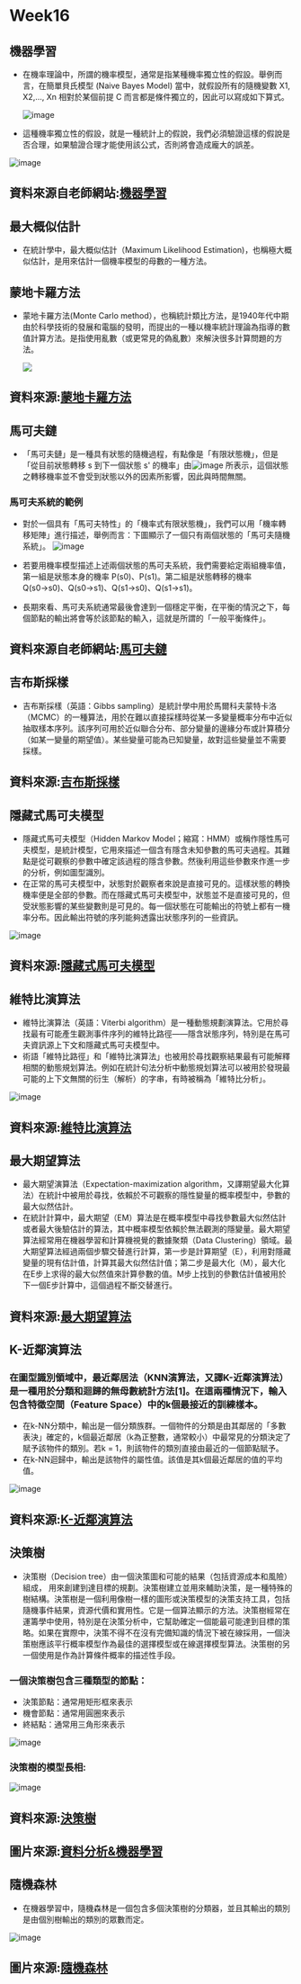 # Week16
## 機器學習
* 在機率理論中，所謂的機率模型，通常是指某種機率獨立性的假設。舉例而言，在簡單貝氏模型 (Naive Bayes Model) 當中，就假設所有的隨機變數 X1, X2,..., Xn 相對於某個前提 C 而言都是條件獨立的，因此可以寫成如下算式。

  ![image](https://user-images.githubusercontent.com/62419535/123521180-b8bb3c80-d6e7-11eb-90d6-a67f6977304c.png)

* 這種機率獨立性的假設，就是一種統計上的假說，我們必須驗證這樣的假說是否合理，如果驗證合理才能使用該公式，否則將會造成龐大的誤差。

![image](https://user-images.githubusercontent.com/62419535/123521060-e5228900-d6e6-11eb-9bb7-34a2e7316119.png)

## 資料來源自老師網站:[機器學習](https://programmermedia.org/root/%E9%99%B3%E9%8D%BE%E8%AA%A0/%E8%AA%B2%E7%A8%8B/%E4%BA%BA%E5%B7%A5%E6%99%BA%E6%85%A7/_doc/%E6%A9%9F%E5%99%A8%E5%AD%B8%E7%BF%92/A-%E6%A9%9F%E5%99%A8%E5%AD%B8%E7%BF%92%E7%B0%A1%E4%BB%8B.md)

## 最大概似估計
* 在統計學中，最大概似估計（Maximum Likelihood Estimation)，也稱極大概似估計，是用來估計一個機率模型的母數的一種方法。

## 蒙地卡羅方法
* 蒙地卡羅方法(Monte Carlo method），也稱統計類比方法，是1940年代中期由於科學技術的發展和電腦的發明，而提出的一種以機率統計理論為指導的數值計算方法。是指使用亂數（或更常見的偽亂數）來解決很多計算問題的方法。
  
  <img src="img/Pi_30K.gif"> 
## 資料來源:[蒙地卡羅方法](https://zh.wikipedia.org/wiki/%E8%92%99%E5%9C%B0%E5%8D%A1%E7%BE%85%E6%96%B9%E6%B3%95)

## 馬可夫鏈
* 「馬可夫鏈」是一種具有狀態的隨機過程，有點像是「有限狀態機」，但是「從目前狀態轉移 s 到下一個狀態 s' 的機率」由![image](https://user-images.githubusercontent.com/62419535/123521637-8a8b2c00-d6ea-11eb-92a6-407a567ed3fc.png)
所表示，這個狀態之轉移機率並不會受到狀態以外的因素所影響，因此與時間無關。

### 馬可夫系統的範例
* 對於一個具有「馬可夫特性」的「機率式有限狀態機」，我們可以用「機率轉移矩陣」進行描述，舉例而言：下圖顯示了一個只有兩個狀態的「馬可夫隨機系統」。
![image](https://user-images.githubusercontent.com/62419535/123521686-b60e1680-d6ea-11eb-8c79-61f5de543ed7.png)

* 若要用機率模型描述上述兩個狀態的馬可夫系統，我們需要給定兩組機率值，第一組是狀態本身的機率 P(s0)、P(s1)。第二組是狀態轉移的機率 Q(s0→s0)、Q(s0→s1)、Q(s1→s0)、Q(s1→s1)。
* 長期來看、馬可夫系統通常最後會達到一個穩定平衡，在平衡的情況之下，每個節點的輸出將會等於該節點的輸入，這就是所謂的「一般平衡條件」。
## 資料來源自老師網站:[馬可夫鏈](https://programmermedia.org/root/%E9%99%B3%E9%8D%BE%E8%AA%A0/%E8%AA%B2%E7%A8%8B/%E4%BA%BA%E5%B7%A5%E6%99%BA%E6%85%A7/_doc/%E6%A9%9F%E5%99%A8%E5%AD%B8%E7%BF%92/B2-%E9%A6%AC%E5%8F%AF%E5%A4%AB%E9%8F%88.md)

## 吉布斯採樣
* 吉布斯採樣（英語：Gibbs sampling）是統計學中用於馬爾科夫蒙特卡洛（MCMC）的一種算法，用於在難以直接採樣時從某一多變量概率分布中近似抽取樣本序列。該序列可用於近似聯合分布、部分變量的邊緣分布或計算積分（如某一變量的期望值）。某些變量可能為已知變量，故對這些變量並不需要採樣。
## 資料來源:[吉布斯採樣](https://zh.wikipedia.org/wiki/%E5%90%89%E5%B8%83%E6%96%AF%E9%87%87%E6%A0%B7)

## 隱藏式馬可夫模型
* 隱藏式馬可夫模型（Hidden Markov Model；縮寫：HMM）或稱作隱性馬可夫模型，是統計模型，它用來描述一個含有隱含未知參數的馬可夫過程。其難點是從可觀察的參數中確定該過程的隱含參數。然後利用這些參數來作進一步的分析，例如圖型識別。
* 在正常的馬可夫模型中，狀態對於觀察者來說是直接可見的。這樣狀態的轉換機率便是全部的參數。而在隱藏式馬可夫模型中，狀態並不是直接可見的，但受狀態影響的某些變數則是可見的。每一個狀態在可能輸出的符號上都有一機率分布。因此輸出符號的序列能夠透露出狀態序列的一些資訊。

![image](https://user-images.githubusercontent.com/62419535/123522446-e4dabb80-d6ef-11eb-8eba-eb477b8848ca.png)

## 資料來源:[隱藏式馬可夫模型](https://zh.wikipedia.org/wiki/%E9%9A%90%E9%A9%AC%E5%B0%94%E5%8F%AF%E5%A4%AB%E6%A8%A1%E5%9E%8B)

## 維特比演算法
* 維特比演算法（英語：Viterbi algorithm）是一種動態規劃演算法。它用於尋找最有可能產生觀測事件序列的維特比路徑——隱含狀態序列，特別是在馬可夫資訊源上下文和隱藏式馬可夫模型中。
* 術語「維特比路徑」和「維特比演算法」也被用於尋找觀察結果最有可能解釋相關的動態規划算法。例如在統計句法分析中動態規划算法可以被用於發現最可能的上下文無關的衍生（解析）的字串，有時被稱為「維特比分析」。

![image](https://user-images.githubusercontent.com/62419535/123522602-ccb76c00-d6f0-11eb-9342-ffae40422f44.png)

## 資料來源:[維特比演算法](https://zh.wikipedia.org/wiki/%E7%BB%B4%E7%89%B9%E6%AF%94%E7%AE%97%E6%B3%95) 

## 最大期望算法
* 最大期望演算法（Expectation-maximization algorithm，又譯期望最大化算法）在統計中被用於尋找，依賴於不可觀察的隱性變量的概率模型中，參數的最大似然估計。
* 在統計計算中，最大期望（EM）算法是在概率模型中尋找參數最大似然估計或者最大後驗估計的算法，其中概率模型依賴於無法觀測的隱變量。最大期望算法經常用在機器學習和計算機視覺的數據聚類（Data Clustering）領域。最大期望算法經過兩個步驟交替進行計算，第一步是計算期望（E），利用對隱藏變量的現有估計值，計算其最大似然估計值；第二步是最大化（M），最大化在E步上求得的最大似然值來計算參數的值。M步上找到的參數估計值被用於下一個E步計算中，這個過程不斷交替進行。

## 資料來源:[最大期望算法](https://zh.wikipedia.org/wiki/%E6%9C%80%E5%A4%A7%E6%9C%9F%E6%9C%9B%E7%AE%97%E6%B3%95) 

## K-近鄰演算法
### 在圖型識別領域中，最近鄰居法（KNN演算法，又譯K-近鄰演算法）是一種用於分類和迴歸的無母數統計方法[1]。在這兩種情況下，輸入包含特徵空間（Feature Space）中的k個最接近的訓練樣本。
* 在k-NN分類中，輸出是一個分類族群。一個物件的分類是由其鄰居的「多數表決」確定的，k個最近鄰居（k為正整數，通常較小）中最常見的分類決定了賦予該物件的類別。若k = 1，則該物件的類別直接由最近的一個節點賦予。
* 在k-NN迴歸中，輸出是該物件的屬性值。該值是其k個最近鄰居的值的平均值。

![image](https://user-images.githubusercontent.com/62419535/123522708-9a5a3e80-d6f1-11eb-8564-f5cb0548a4e9.png)

## 資料來源:[K-近鄰演算法](https://zh.wikipedia.org/wiki/K-%E8%BF%91%E9%82%BB%E7%AE%97%E6%B3%95) 

## 決策樹
* 決策樹（Decision tree）由一個決策圖和可能的結果（包括資源成本和風險）組成， 用來創建到達目標的規劃。決策樹建立並用來輔助決策，是一種特殊的樹結構。決策樹是一個利用像樹一樣的圖形或決策模型的決策支持工具，包括隨機事件結果，資源代價和實用性。它是一個算法顯示的方法。決策樹經常在運籌學中使用，特別是在決策分析中，它幫助確定一個能最可能達到目標的策略。如果在實際中，決策不得不在沒有完備知識的情況下被在線採用，一個決策樹應該平行概率模型作為最佳的選擇模型或在線選擇模型算法。決策樹的另一個使用是作為計算條件概率的描述性手段。
### 一個決策樹包含三種類型的節點：
* 決策節點：通常用矩形框來表示
* 機會節點：通常用圓圈來表示
* 終結點：通常用三角形來表示

![image](https://user-images.githubusercontent.com/62419535/123522822-895dfd00-d6f2-11eb-97e9-e4a5f7a8111d.png)
### 決策樹的模型長相:
![image](https://user-images.githubusercontent.com/62419535/123522881-fec9cd80-d6f2-11eb-9b62-8a02bfa7600a.png)

## 資料來源:[決策樹](https://zh.wikipedia.org/wiki/%E5%86%B3%E7%AD%96%E6%A0%91) 
## 圖片來源:[資料分析&機器學習](https://medium.com/jameslearningnote/%E8%B3%87%E6%96%99%E5%88%86%E6%9E%90-%E6%A9%9F%E5%99%A8%E5%AD%B8%E7%BF%92-%E7%AC%AC3-5%E8%AC%9B-%E6%B1%BA%E7%AD%96%E6%A8%B9-decision-tree-%E4%BB%A5%E5%8F%8A%E9%9A%A8%E6%A9%9F%E6%A3%AE%E6%9E%97-random-forest-%E4%BB%8B%E7%B4%B9-7079b0ddfbda) 

## 隨機森林
* 在機器學習中，隨機森林是一個包含多個決策樹的分類器，並且其輸出的類別是由個別樹輸出的類別的眾數而定。

![image](https://user-images.githubusercontent.com/62419535/123523114-4735bb00-d6f4-11eb-8137-cf8fe5a2a19e.png)

## 圖片來源:[隨機森林](https://www.twblogs.net/a/5be3a2252b717720b51d9578)
